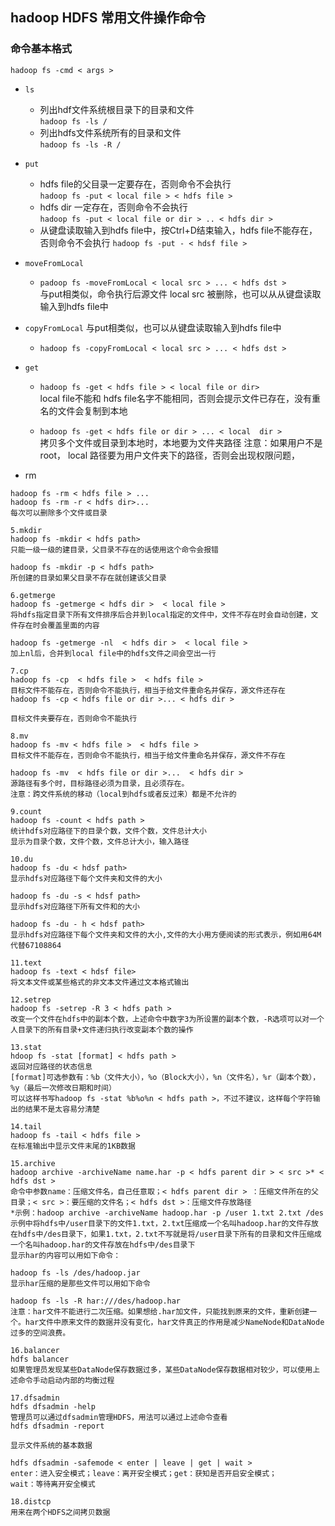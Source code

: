 ## hadoop HDFS 常用文件操作命令

### 命令基本格式

`hadoop fs -cmd < args >`

- `ls` 
    - 列出hdf文件系统根目录下的目录和文件\
        `hadoop fs -ls /` 
    - 列出hdfs文件系统所有的目录和文件\
        `hadoop fs -ls -R /` 
- `put`
    - hdfs file的父目录一定要存在，否则命令不会执行 \
        `hadoop fs -put < local file > < hdfs file >`
    - hdfs dir 一定存在，否则命令不会执行 \
        `hadoop fs -put < local file or dir > .. < hdfs dir >`
    - 从键盘读取输入到hdfs file中，按Ctrl+D结束输入，hdfs file不能存在，否则命令不会执行
        `hadoop fs -put - < hdsf file >` 
- `moveFromLocal`
    - `padoop fs -moveFromLocal < local src > ... < hdfs dst >` \
        与put相类似，命令执行后源文件 local src 被删除，也可以从从键盘读取输入到hdfs file中
- `copyFromLocal` 与put相类似，也可以从键盘读取输入到hdfs file中
    - `hadoop fs -copyFromLocal < local src > ... < hdfs dst >`

- `get`
    - `hadoop fs -get < hdfs file > < local file or dir>` \
    local file不能和 hdfs file名字不能相同，否则会提示文件已存在，没有重名的文件会复制到本地
    
    - `hadoop fs -get < hdfs file or dir > ... < local  dir >` \
        拷贝多个文件或目录到本地时，本地要为文件夹路径 注意：如果用户不是root， local 路径要为用户文件夹下的路径，否则会出现权限问题，
- rm

```
hadoop fs -rm < hdfs file > ...
hadoop fs -rm -r < hdfs dir>...
每次可以删除多个文件或目录

5.mkdir
hadoop fs -mkdir < hdfs path>
只能一级一级的建目录，父目录不存在的话使用这个命令会报错

hadoop fs -mkdir -p < hdfs path> 
所创建的目录如果父目录不存在就创建该父目录

6.getmerge
hadoop fs -getmerge < hdfs dir >  < local file >
将hdfs指定目录下所有文件排序后合并到local指定的文件中，文件不存在时会自动创建，文件存在时会覆盖里面的内容

hadoop fs -getmerge -nl  < hdfs dir >  < local file >
加上nl后，合并到local file中的hdfs文件之间会空出一行

7.cp
hadoop fs -cp  < hdfs file >  < hdfs file >
目标文件不能存在，否则命令不能执行，相当于给文件重命名并保存，源文件还存在
hadoop fs -cp < hdfs file or dir >... < hdfs dir >

目标文件夹要存在，否则命令不能执行

8.mv
hadoop fs -mv < hdfs file >  < hdfs file >
目标文件不能存在，否则命令不能执行，相当于给文件重命名并保存，源文件不存在

hadoop fs -mv  < hdfs file or dir >...  < hdfs dir >
源路径有多个时，目标路径必须为目录，且必须存在。
注意：跨文件系统的移动（local到hdfs或者反过来）都是不允许的

9.count
hadoop fs -count < hdfs path >
统计hdfs对应路径下的目录个数，文件个数，文件总计大小
显示为目录个数，文件个数，文件总计大小，输入路径

10.du
hadoop fs -du < hdsf path> 
显示hdfs对应路径下每个文件夹和文件的大小

hadoop fs -du -s < hdsf path> 
显示hdfs对应路径下所有文件和的大小

hadoop fs -du - h < hdsf path> 
显示hdfs对应路径下每个文件夹和文件的大小,文件的大小用方便阅读的形式表示，例如用64M代替67108864

11.text
hadoop fs -text < hdsf file>
将文本文件或某些格式的非文本文件通过文本格式输出

12.setrep
hadoop fs -setrep -R 3 < hdfs path >
改变一个文件在hdfs中的副本个数，上述命令中数字3为所设置的副本个数，-R选项可以对一个人目录下的所有目录+文件递归执行改变副本个数的操作

13.stat
hdoop fs -stat [format] < hdfs path >
返回对应路径的状态信息
[format]可选参数有：%b（文件大小），%o（Block大小），%n（文件名），%r（副本个数），%y（最后一次修改日期和时间）
可以这样书写hadoop fs -stat %b%o%n < hdfs path >，不过不建议，这样每个字符输出的结果不是太容易分清楚

14.tail
hadoop fs -tail < hdfs file >
在标准输出中显示文件末尾的1KB数据

15.archive
hadoop archive -archiveName name.har -p < hdfs parent dir > < src >* < hdfs dst >
命令中参数name：压缩文件名，自己任意取；< hdfs parent dir > ：压缩文件所在的父目录；< src >：要压缩的文件名；< hdfs dst >：压缩文件存放路径
*示例：hadoop archive -archiveName hadoop.har -p /user 1.txt 2.txt /des
示例中将hdfs中/user目录下的文件1.txt，2.txt压缩成一个名叫hadoop.har的文件存放在hdfs中/des目录下，如果1.txt，2.txt不写就是将/user目录下所有的目录和文件压缩成一个名叫hadoop.har的文件存放在hdfs中/des目录下
显示har的内容可以用如下命令：

hadoop fs -ls /des/hadoop.jar
显示har压缩的是那些文件可以用如下命令

hadoop fs -ls -R har:///des/hadoop.har
注意：har文件不能进行二次压缩。如果想给.har加文件，只能找到原来的文件，重新创建一个。har文件中原来文件的数据并没有变化，har文件真正的作用是减少NameNode和DataNode过多的空间浪费。

16.balancer
hdfs balancer
如果管理员发现某些DataNode保存数据过多，某些DataNode保存数据相对较少，可以使用上述命令手动启动内部的均衡过程

17.dfsadmin
hdfs dfsadmin -help
管理员可以通过dfsadmin管理HDFS，用法可以通过上述命令查看
hdfs dfsadmin -report

显示文件系统的基本数据

hdfs dfsadmin -safemode < enter | leave | get | wait >
enter：进入安全模式；leave：离开安全模式；get：获知是否开启安全模式；
wait：等待离开安全模式

18.distcp
用来在两个HDFS之间拷贝数据
